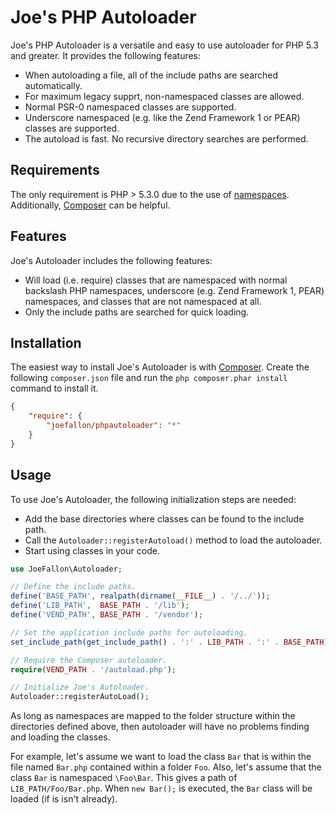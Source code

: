# Joe's PHP Autoloader

Joe's PHP Autoloader is a versatile and easy to use autoloader for PHP 5.3 and greater.
It provides the following features:

*   When autoloading a file, all of the include paths are searched automatically.
*   For maximum legacy supprt, non-namespaced classes are allowed.
*   Normal PSR-0 namespaced classes are supported.
*   Underscore namespaced (e.g. like the Zend Framework 1 or PEAR) classes are supported.
*   The autoload is fast. No recursive directory searches are performed.

## Requirements

The only requirement is PHP > 5.3.0 due to the use of
[namespaces](http://www.php.net/manual/en/language.namespaces.rationale.php).
Additionally, [Composer](https://getcomposer.org/) can be helpful.
 
## Features

Joe's Autoloader includes the following features:

* Will load (i.e. require) classes that are namespaced with normal backslash PHP
  namespaces, underscore (e.g. Zend Framework 1, PEAR) namespaces, and classes
  that are not namespaced at all.
* Only the include paths are searched for quick loading.

## Installation

The easiest way to install Joe's Autoloader is with
[Composer](https://getcomposer.org/). Create the following `composer.json` file
and run the `php composer.phar install` command to install it.

```json
{
    "require": {
        "joefallon/phpautoloader": "*"
    }
}
```

## Usage

To use Joe's Autoloader, the following initialization steps are needed:

* Add the base directories where classes can be found to the include path.
* Call the `Autoloader::registerAutoload()` method to load the autoloader.
* Start using classes in your code.

```php
use JoeFallon\Autoloader;

// Define the include paths.
define('BASE_PATH', realpath(dirname(__FILE__) . '/../'));
define('LIB_PATH',  BASE_PATH . '/lib');
define('VEND_PATH', BASE_PATH . '/vendor');

// Set the application include paths for autoloading.
set_include_path(get_include_path() . ':' . LIB_PATH . ':' . BASE_PATH);

// Require the Composer autoloader.
require(VEND_PATH . '/autoload.php');

// Initialize Joe's Autoloader.
Autoloader::registerAutoLoad();
```

As long as namespaces are mapped to the folder structure within the directories
defined above, then autoloader will have no problems finding and loading the
classes.

For example, let's assume we want to load the class `Bar` that is within the file
named `Bar.php` contained within a folder `Foo`. Also, let's assume that the class
`Bar` is namespaced `\Foo\Bar`. This gives a path of `LIB_PATH/Foo/Bar.php`. When
`new Bar();` is executed, the `Bar` class will be loaded (if is isn't already).
